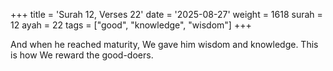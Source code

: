 +++
title = 'Surah 12, Verses 22'
date = '2025-08-27'
weight = 1618
surah = 12
ayah = 22
tags = ["good", "knowledge", "wisdom"]
+++

And when he reached maturity, We gave him wisdom and knowledge. This is how We reward the good-doers.